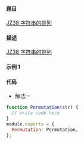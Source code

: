 #### 題目

[JZ38 字符串的排列](https://www.nowcoder.com/practice/fe6b651b66ae47d7acce78ffdd9a96c7?tpId=13&tqId=23291&ru=/practice/9be0172896bd43948f8a32fb954e1be1&qru=/ta/coding-interviews/question-ranking)

#### 描述

[JZ38 字符串的排列](https://www.nowcoder.com/practice/fe6b651b66ae47d7acce78ffdd9a96c7?tpId=13&tqId=23291&ru=/practice/9be0172896bd43948f8a32fb954e1be1&qru=/ta/coding-interviews/question-ranking)

#### 示例 1

#### 代码

- 解法一

```js
function Permutation(str) {
  // write code here
}
module.exports = {
  Permutation: Permutation,
};
```
